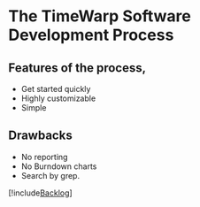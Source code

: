 # The TimeWarp Software Development Process

## Features of the process,

* Get started quickly
* Highly customizable
* Simple

## Drawbacks

* No reporting
* No Burndown charts
* Search by grep.

[!include[Backlog](../Backlog/Overview.md)]

